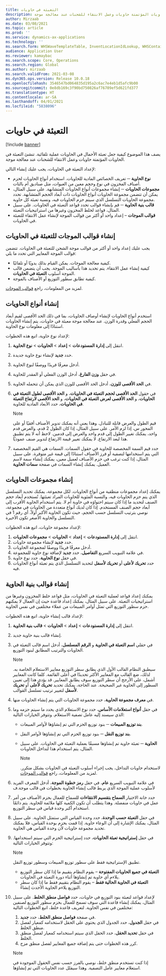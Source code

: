 ```yaml
---
title: التعبئة في حاويات
description: يصف هذا الموضوع كيفية جعل تعبئة الأحمال في الحاويات عملية تلقائية. تنشئ التعبئة في الحاويات المؤتمتة حاويات وعمل الانتقاء للشحنات عند معالجة موجة.
author: Mirzaab
ms.date: 03/08/2021
ms.topic: article
ms.prod: ''
ms.service: dynamics-ax-applications
ms.technology: ''
ms.search.form: WHSWaveTemplateTable, InventLocationIdLookup, WHSContainerType, WHSContainerGroup, WHSContainerizationTable, WHSContainerizationBreak, WHSCreateContainerBreak, WHSContainerStructure, WHSContainerTable, WHSContainerizatonHistory, WHSContainerPackingPolicyChange, WHSManifestShipmentContainers, WHSAllowedContainerTypeGroup, WHSPostMethod, WHSContainerCreateDialog, WHSContainerCloseDiag, WHSContainer
audience: Application User
ms.reviewer: kamaybac
ms.search.scope: Core, Operations
ms.search.region: Global
ms.author: mirzaab
ms.search.validFrom: 2021-03-08
ms.dyn365.ops.version: Release 10.0.18
ms.openlocfilehash: 3546547bd064835d195a2c6ac7e4eb1d5afc9b00
ms.sourcegitcommit: 0e8db169c3f90bd750826af76709ef5d621fd377
ms.translationtype: HT
ms.contentlocale: ar-SA
ms.lasthandoff: 04/01/2021
ms.locfileid: "5838096"
---
```

# <a name="containerization"></a>التعبئة في حاويات

[!include [banner](../includes/banner.md)]

يصف هذا الموضوع كيفية جعل تعبئة الأحمال في الحاويات عملية تلقائية. تنشئ التعبئة في الحاويات المؤتمتة حاويات وعمل الانتقاء للشحنات عند معالجة موجة.

لإعداد التعبئة في الحاويات، يجب عليك إنشاء التالي:

- **نوع الحاوية** ─ تعريف الخصائص المادية للحاويات. استخدام أنواع الحاويات لحزم أصناف المخزون في نوع وحجم معين من العبوات، مثل صناديق أم بالتات.
- **مجموعات الحاويات** ─ إنشاء مجموعات أنواع الحاويات المتشابهة. على سبيل المثال، يمكن أن تتضمن مجموعة الحاويات أنواع الحاويات ذات أبعاد الحجم المتشابهة. تحدد مجموعة الحاويات التسلسل الذي سيتم حزم الحاويات فيه، ونسبة تعبئة كل حاوية.
- **قالب بنية الحاوية** ─ قم بإنشاء قوالب تحدد قواعد التعبئة في الحاويات. على سبيل المثال، قواعد لخلط المخزون وغيرها من استراتيجيات التعبئة.
- **قوالب الموجات** – إعداد واحد أو أكثر من قوالب الموجة لإنشاء عمل الانتقاء للتعبئة في الحاويات.

## <a name="create-wave-templates-for-containerization"></a>إنشاء قوالب الموجات للتعبئة في الحاويات

يجب عليك إعداد واحد أو أكثر من قوالب موجة الشحن للتعبئة في الحاويات. تتضمن قوالب الموجة المعايير التي تحدد ما يلي:

- كيفية معالجة الموجات. يمكن القيام بذلك يدويًا أو تلقائيًا.
- كيفية إنشاء عمل الانتقاء. يتم تحديد هذا بأساليب الموجة. يجب أن يتضمن قالب الموجة أسلوب **التعبئة في الحاويات**.
- كيفية تطابق سطور التوزيع أو الأصناف بالموجة.

لمزيد من المعلومات، راجع [قوالب الموجات](wave-templates.md).

## <a name="create-container-types"></a>إنشاء أنواع الحاويات

استخدم أنواع الحاويات لإنشاء أوصاف الحاويات، بما في ذلك الحد الأقصى لقيم أبعاد الحجم الفعلي وقدرة الوزن. عند معالجة موجة معبئة في حاويات، يتم إنشاء الحاويات استنادًا إلى معلومات نوع الحاوية.

لإعداد نوع حاوية، اتبع هذه الخطوات:

1. انتقل إلى **إدارة المستودعات** \> **إعداد** \> **الحاويات** \> **نوع الحاوية**.
1. حدد **جديد** لإنشاء نوع حاوية جديدة.
1. أدخل معرفًا فريدًا ووصفًا لنوع الحاوية.
1. في حقل **وزن الفارغ‬**، أدخل الوزن الفعلي أو المقدر للحاوية.
1. في **الحد الأقصى للوزن**، أدخل الحد الأقصى للوزن الذي يمكن أن تتحمله الحاوية.
1. في حقول **الحد الأقصى لحجم التعبئة في الحاويات**، و **الحد الأقصى لطول التعبئة في الحاويات**، و **الحد الأقصى لعرض التعبئة في الحاويات**، و **الحد الأقصى لارتفاع التعبئة في الحاويات**، حدد الأبعاد المادية للحاوية.

    > [!NOTE]
    > قيم الطول والعرض قابلة للتبادل. وهذا يعني أنه يمكنك تدوير الأصناف أفقيًا أو على المحور س، إذا لزم الأمر. على سبيل المثال، إذا كان الطول 2 قدم، والعرض قدم واحد، يمكنك تغيير الطول إلى قدم واحد والعرض إلى قدمين. لاحظ أنه لا يتم تطبيق هذا لبعد الارتفاع. لا يمكنك تغيير قيمة الارتفاع لتدوير صنف عموديًا.

1. حدد قيم السمة المخصصة للحاوية في حقول السمات. السمات هي القيم المخصصة التي يتم استخدامها لتصفية أو فرز الأصناف استنادًا إلى قيمة غير متوفرة. على سبيل المثال، إذا كنت ترغب في حزم الأصناف لعميل معين، يمكنك إنشاء سمة لاسم العميل. يمكنك إنشاء السمات في صفحة **سمات الحاوية**.

## <a name="create-container-groups"></a>إنشاء مجموعات الحاويات

يمكنك إعداد مجموعات منطقية من أنواع الحاويات. لكل مجموعة، يمكنك تحديد التسلسل الذي يتم حزم الحاويات فيه، والنسبة المئوية للحاويات المراد تعبئتها. تُستخدم أبعاد حجم الصنف لتحديد ما إذا كان سيتم احتواؤه في حاوية أم لا. يتم استخدام الحاوية الأقرب إلى أبعاد حجم الصنف المستخدم. إذا كان لديك أنواع متعددة من الحاويات في مجموعة، نوصي بترتيب التسلسل حسب الحجم، حيث تكون الحاوية الأكبر أولاً، أي رقم 1 في التسلسل والحاوية الأصغر تكون الأخيرة.

لإعداد مجموعة حاويات، اتبع هذه الخطوات:

1. انتقل إلى **إدارة المستودعات** \> **إعداد** \> **الحاويات** \> **مجموعات الحاويات**.
1. حدد **جديد** لإنشاء مجموعة حاويات.
1. أدخل معرفًا فريدًا ووصفًا لمجموعة الحاويات.
1. في علامة التبويب السريع **التفاصيل**، حدد **جديد** لإضافة نوع حاوية للمجموعة.
1. في حقل **نوع الحاوية**، حدد نوع حاوية.
1. حدد **تحريك لأعلى** أو **تحريك لأسفل** لتحديد التسلسل الذي يتم تعبئة أنواع الحاويات فيه.

## <a name="create-container-build-templates"></a>إنشاء قوالب بنية الحاوية

يمكنك إعداد قواعد لعملية التعبئة في الحاويات، مثل قواعد خلط المخزون وغيرها من استراتيجيات التعبئة. على سبيل المثال، يمكنك إعداد قاعدة حيث إن العمال لا يمكنهم حزم سطور التوزيع التي تمثل أوامر المبيعات من عملاء مختلفين في نفس الحاوية.

لإعداد قالب إنشاء حاوية، اتبع هذه الخطوات:

1. انتقل إلى **إدارة المستودعات** \> **إعداد** \> **الحاويات** \> **قالب بنية الحاوية**.
1. إنشاء قالب بنية حاوية جديد.
1. في حقلي **اسم التعبئة في الحاوية** و **الرقم المسلسل**، أدخل اسم قالب التعبئة في الحاويات والترتيب المطابق لبنود التوزيع.

    > [!NOTE]
    > سيطبق النظام القالب الأول الذي يطابق سطر التوزيع معايير الاستعلام الخاصة به. لذلك، ضع القالب مع المعايير الأكثر تحديدًا في أعلى القائمة. كلما كانت المعايير أشمل، على الأرجح أن سطر التوزيع سوف يطابق المعايير. قد يؤدي هذا إلى تعيين السطور إلى الحاوية غير الصحيحة. عند الحاجة، يمكنك تحديد **تحريك لأعلى** أو **تحريك لأسفل** لتغيير ترتيب تسلسل القوالب.

1. في **معرف مجموعة الحاوية**، حدد مجموعة الحاويات التي يتم إنشاء الحاويات منها.
1. في حقل **أنواع استعلامات الأساس**، حدد نوع الاستعلام الذي يحدد ما سيتم حزمه وما الذي سيسند إليه عامل تصفية الاستعلام. وتتوفر الخيارات التالية:

      - **بند توزيع المبيعات** ─ بنود توزيع الحزم التي تم إنشاؤها لأوامر المبيعات.
      - **بند توزيع النقل** ─ بنود توزيع الحزم التي تم إنشاؤها لأوامر النقل.
      - **الحاوية** ─ تعبئة حاوية تم إنشاؤها مسبقًا بعملية التعبئة في الحاويات. على سبيل المثال، يتم استخدام هذا لتداخل الحاويات.

        > [!NOTE]
        > لاستخدام حاويات التداخل، يجب إجراء أسلوب التعبئة في الحاويات بشكل متكرر. لمزيد من المعلومات، راجع [قوالب الموجات](wave-templates.md).

1. في علامة التبويب السريع **عام**، في حقل **رمز خطوة الموجة**، أدخل المعرف الفريد لأسلوب عملية الموجة الذي يربط قالب إنشاء الحاوية بخطوات في قالب موجة.ف
1. حدد خانة الاختيار **السماح بتقسيم الانتقاءات** للسماح للعمال بحزم الأصناف من أمر عمل في حاويات منفصلة. وهذا يتطلب أن تكون الكمية كلها ملائمة للحاوية. يتم دائمًا استخدام أكبر وحدة قياس في سطر التوزيع.
1. في حقل **التعبئة حسب الوحدة**، حدد وحدة القياس التي ستمثل الحاوية. على سبيل المثال، يمكنك الإشارة إلى أن الوعاء حاوية. إذا قمت بحزم بوحدة القياس، فلا يمكنك تحديد مجموعة حاويات لأن وحدة القياس هي الحاوية.
1. في حقل **إستراتيجية تعبئة الحاويات**، حدد إستراتيجية الحزم التي سيتم استخدامها. وتتوفر الخيارات التالية:

    > [!NOTE]
    > تطبيق الإستراتيجية فقط على سطور توزيع المبيعات وسطور توزيع النقل.

      - **التعبئة في جميع الحاويات المفتوحة** – يقوم النظام بتقييم ما إذا كان سطر التوزيع يلاءم أي حاوية تم إنشاؤها أثناء دورة التعبئة في الحاويات.
      - **التعبئة في الحاوية الحالية فقط** – يقوم النظام بتقييم فقط ما إذا كان سطر التوزيع يلاءم الحاوية الأحدث إنشاءً.

1. لإعداد قواعد لتعبئة بنود التوزيع في حاويات، حدد **فواصل منطق الخلط**. على سبيل المثال، يمكنك إنشاء قاعدة التي سوف تسمح للعمال بحزم سطور التوزيع لصنفين مختلفين في نفس الحاوية. لتعريف قاعدة خلط، اتبع الخطوات التالية:

    1. في صفحة **فواصل منطق الخلط**، حدد **جديد**.
    1. في حقل **الجدول**، حدد الجدول الذي يحتوي على الحقل لاستخدامه كمعيار لفصل منطق الخلط.
    1. في حقل **تحديد الحقل**، حدد الحقل الذي سيتم استخدامه كمعيار لفصل منطق الخلط.
    1. كرر هذه الخطوات حتى يتم إضافة جميع المعايير لفصل منطق مزج.

    > [!NOTE]
    > إذا كنت تستخدم منطق خلط، نوصي بالفرز حسب نفس الحقول الموجودة في استعلام معايير عامل التصفية. وهذا سيقلل عدد الحاويات التي تم إنشاؤها.
